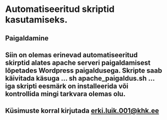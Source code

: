 # Automatiseeritud skriptid kasutamiseks.
## Paigaldamine
Siin on olemas erinevad automatiseeritud skirptid alates apache serveri paigaldamisest lõpetades Wordpress paigaldusega.
Skripte saab käivitada käsuga
...
sh apache_paigaldus.sh
...
iga skripti eesmärk on installeerida või kontrollida mingi tarkvara olemas olu.
---
Küsimuste korral kirjutada erki.luik.001@khk.ee
---
